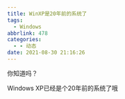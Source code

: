 ```yaml
---
title: WinXP是20年前的系统了
tags:
  - Windows
abbrlink: 478
categories:
  - - 动态
date: 2021-08-30 21:16:26
---
```


你知道吗？

Windows XP已经是个20年前的系统了哦
